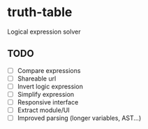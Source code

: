 # truth-table
Logical expression solver

## TODO
- [ ] Compare expressions
- [ ] Shareable url
- [ ] Invert logic expression
- [ ] Simplify expression
- [ ] Responsive interface
- [ ] Extract module/UI
- [ ] Improved parsing (longer variables, AST...)
